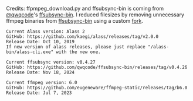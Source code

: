
Credits:
ffpmpeg_download.py and ffsubsync-bin is coming from [@qwqcode](https://github.com/qwqcode)'s [ffsubsync-bin](https://github.com/qwqcode/ffsubsync-bin). I reduced filesizes by removing unnecessary ffmpeg binaries from [ffsubsync-bin](https://github.com/qwqcode/ffsubsync-bin) using a custom [fork](https://github.com/denizsafak/ffsubsync-bin-core).

```
Current Alass version: Alass 2
GitHub: https://github.com/kaegi/alass/releases/tag/v2.0.0
Release Date: Oct 10, 2019
If new version of alass releases, please just replace "/alass-bin/alass-cli.exe" with the new one.
```

```
Current ffsubsync version: v0.4.27
GitHub: https://github.com/qwqcode/ffsubsync-bin/releases/tag/v0.4.26
Release Date: Nov 18, 2024
```

```
Current ffmpeg version: 6.0
GitHub: https://github.com/eugeneware/ffmpeg-static/releases/tag/b6.0
Release Date: Jul 7, 2023
```
